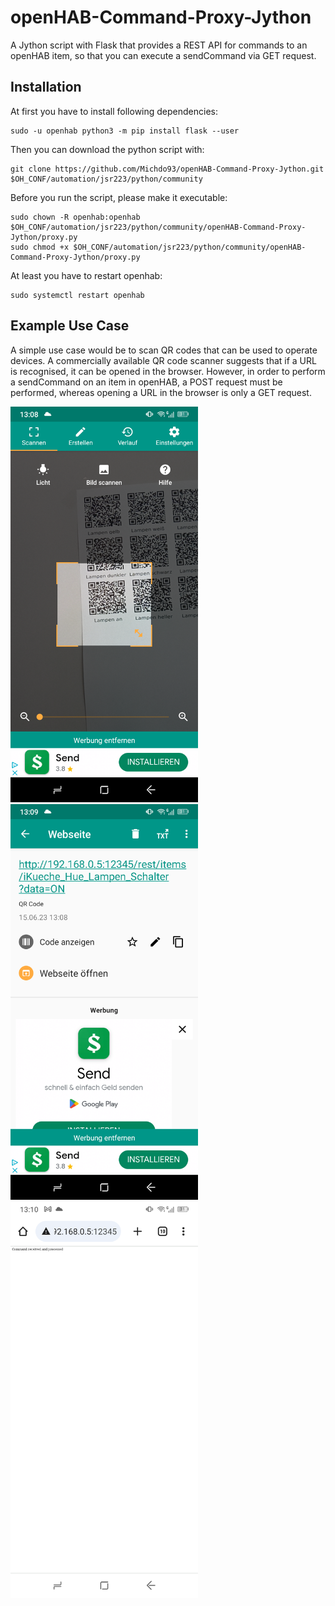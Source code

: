 # openHAB-Command-Proxy-Jython
A Jython script with Flask that provides a REST API for commands to an openHAB item, so that you can execute a sendCommand via GET request.

## Installation

At first you have to install following dependencies:

```
sudo -u openhab python3 -m pip install flask --user
```

Then you can download the python script with:

```
git clone https://github.com/Michdo93/openHAB-Command-Proxy-Jython.git $OH_CONF/automation/jsr223/python/community
```

Before you run the script, please make it executable:

```
sudo chown -R openhab:openhab $OH_CONF/automation/jsr223/python/community/openHAB-Command-Proxy-Jython/proxy.py
sudo chmod +x $OH_CONF/automation/jsr223/python/community/openHAB-Command-Proxy-Jython/proxy.py
```

At least you have to restart openhab:

```
sudo systemctl restart openhab
```

## Example Use Case

A simple use case would be to scan QR codes that can be used to operate devices. A commercially available QR code scanner suggests that if a URL is recognised, it can be opened in the browser. However, in order to perform a sendCommand on an item in openHAB, a POST request must be performed, whereas opening a URL in the browser is only a GET request.

<div>
    <img src="https://raw.githubusercontent.com/Michdo93/test2/main/qr_scan_openhab.png" alt="QR 1" width="300" />
    <img src="https://raw.githubusercontent.com/Michdo93/test2/main/qr_scan_openhab2.png" alt="QR 2" width="300" />
    <img src="https://raw.githubusercontent.com/Michdo93/test2/main/qr_scan_openhab3.png" alt="QR 3" width="300" />
</div>
